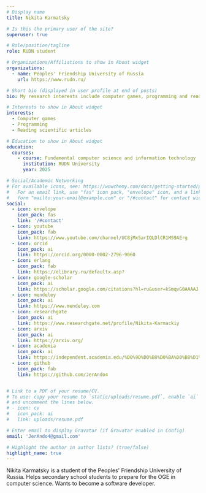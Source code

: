 ```yaml
---
# Display name
title: Nikita Karmatsky

# Is this the primary user of the site?
superuser: true

# Role/position/tagline
role: RUDN student

# Organizations/Affiliations to show in About widget
organizations:
  - name: Peoples' Friendship University of Russia
    url: https://www.rudn.ru/

# Short bio (displayed in user profile at end of posts)
bio: My research interests include computer games, programming and reading scientific articles.

# Interests to show in About widget
interests:
  - Computer games
  - Programming
  - Reading scientific articles

# Education to show in About widget
education:
  courses:
    - course: Fundamental computer science and information technology
      institution: RUDN University
      year: 2025

# Social/Academic Networking
# For available icons, see: https://wowchemy.com/docs/getting-started/page-builder/#icons
#   For an email link, use "fas" icon pack, "envelope" icon, and a link in the
#   form "mailto:your-email@example.com" or "/#contact" for contact widget.
social:
  - icon: envelope
    icon_pack: fas
    link: '/#contact'
  - icon: youtube
    icon_pack: fab
    link: https://www.youtube.com/channel/UC8jMx5arIQLDlCR1MS9AErg
  - icon: orcid
    icon_pack: ai
    link: https://orcid.org/0000-0002-2796-9060
  - icon: erlang
    icon_pack: fab
    link: https://elibrary.ru/defaultx.asp?
  - icon: google-scholar
    icon_pack: ai
    link: https://scholar.google.com/citations?hl=ru&user=kSmqvG0AAAAJ
  - icon: mendeley
    icon_pack: ai
    link: https://www.mendeley.com
  - icon: researchgate
    icon_pack: ai
    link: https://www.researchgate.net/profile/Nikita-Karmackiy
  - icon: arxiv
    icon_pack: ai
    link: https://arxiv.org/
  - icon: academia
    icon_pack: ai
    link: https://independent.academia.edu/%D0%9D%D0%B8%D0%BA%D0%B8%D1%82%D0%B0%D0%9A%D0%B0%D1%80%D0%BC%D0%B0%D1%86%D0%BA%D0%B8%D0%B9
  - icon: github
    icon_pack: fab
    link: https://github.com/JerAndo4


# Link to a PDF of your resume/CV.
# To use: copy your resume to `static/uploads/resume.pdf`, enable `ai` icons in `params.toml`,
# and uncomment the lines below.
# - icon: cv
#   icon_pack: ai
#   link: uploads/resume.pdf

# Enter email to display Gravatar (if Gravatar enabled in Config)
email: 'JerAndo4@gmail.com'

# Highlight the author in author lists? (true/false)
highlight_name: true
---
```


Nikita Karmatsky is a student of the Peoples' Friendship University of Russia. Helps secondary school students to prepare for the OGE in computer science. Wants to become a software developer.

